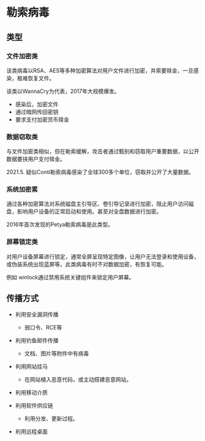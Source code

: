 # 勒索病毒

## 类型

### 文件加密类
该类病毒以RSA、AES等多种加密算法对用户文件进行加密，并索要赎金，一旦感染，极难恢复文件。

该类以WannaCry为代表，2017年大规模爆发。

- 感染后，加密文件
- 通过暗网传回密钥
- 要求支付加密货币赎金

### 数据窃取类

与文件加密类相似，但在勒索缓解，攻击者通过甄别和窃取用户重要数据，以公开数据要挟用户支付赎金。

2021.5. 疑似Conti勒索病毒感染了全球300多个单位，窃取并公开了大量数据。


### 系统加密累

通过各种加密算法对系统磁盘主引导区、卷引导记录进行加密，阻止用户访问磁盘，影响用户设备的正常启动和使用。甚至对全盘数据进行加密。

2016年首次发现的Petya勒索病毒是此类型。

### 屏幕锁定类

对用户设备屏幕进行锁定，通常全屏呈现特定图像，让用户无法登录和使用设备，或伪装系统出现蓝屏等。此类病毒有时不对数据加密，有恢复可能。

例如 winlock通过禁用系统关键组件来锁定用户屏幕。

## 传播方式

- 利用安全漏洞传播
  - 弱口令、RCE等

- 利用钓鱼邮件传播
  - 文档、图片等附件中有病毒
- 利用网站挂马
  - 在网站植入恶意代码，或主动搭建恶意网站。

- 利用移动介质
- 利用软件供应链
  - 利用分发、更新过程。
- 利用远程桌面

